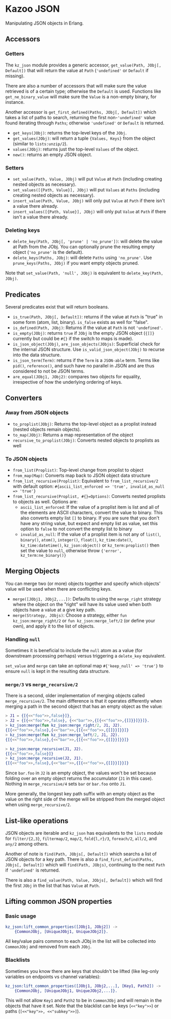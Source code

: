 # Kazoo JSON

Manipulating JSON objects in Erlang.


## Accessors


### Getters

The `kz_json` module provides a generic accessor, `get_value(Path, JObj[, Default])` that will return the value at `Path` (`'undefined'` or `Default` if missing).

There are also a number of accessors that will make sure the value retrieved is of a certain type; otherwise the `Default` is used. Functions like `get_ne_binary_value` will make sure the `Value` is a non-empty binary, for instance.

Another accessor is `get_first_defined(Paths, JObj[, Default])` which takes a list of paths to search, returning the first non-`'undefined'` value found iterating through `Paths`; otherwise `'undefined'` or `Default` is returned.

-   `get_keys(JObj)`: returns the top-level keys of the `JObj`.
-   `get_values(JObj)`: will return a tuple `{Values, Keys}` from the object (similar to `lists:unzip/2`).
-   `values(JObj)`: returns just the top-level `Values` of the object.
-   `new()`: returns an empty JSON object.


### Setters

-   `set_value(Path, Value, JObj)` will put `Value` at `Path` (including creating nested objects as necessary).
-   `set_values([{Path, Value}], JObj)` will put `Values` at `Paths` (including creating nested objects as necessary).
-   `insert_value(Path, Value, JObj)` will only put `Value` at `Path` if there isn't a value there already.
-   `insert_values([{Path, Value}], JObj)` will only put `Value` at `Path` if there isn't a value there already.


### Deleting keys

-   `delete_key(Path, JObj[, 'prune' | 'no_prune'])`: will delete the value at Path from the JObj. You can optionally prune the resulting empty object (`'no_prune'` is the default).
-   `delete_keys(Paths, JObj)`: will delete `Paths` using `'no_prune'`. Use `prune_keys(Paths, JObj)` if you want empty objects pruned.

Note that `set_value(Path, 'null', JObj)` is equivalent to `delete_key(Path, JObj)`.


## Predicates

Several predicates exist that will return booleans.

-   `is_true(Path, JObj[, Default])`: returns if the value at `Path` is "true" in some form (atom, list, binary). `is_false` exists as well for "false".
-   `is_defined(Path, JObj)`: Returns if the value at `Path` is not `'undefined'`.
-   `is_empty(JObj)`: returns `true` if `JObj` is the empty JSON object (`{[]}` currently but could be `#{}` if the switch to maps is made).
-   `is_json_object(JObj)`, `are_json_objects(JObjs)`: Superficial check for the internal JSON structure. Use `is_valid_json_object(JObj)` to recurse into the data structure.
-   `is_json_term(Term)`: returns if the `Term` is a `JSON-able` term. Terms like `pid()`, `reference()`, and such have no parallel in JSON and are thus considered to not be JSON terms.
-   `are_equal(JObj1, JObj2)`: compares two objects for equality, irrespective of how the underlying ordering of keys.


## Converters


### Away from JSON objects

-   `to_proplist(JObj)`: Returns the top-level object as a proplist instead (nested objects remain objects).
-   `to_map(JObj)`: Returns a map representation of the object
-   `recursive_to_proplist(JObj)`: Converts nested objects to proplists as well


### To JSON objects

-   `from_list(Proplist)`: Top-level change from proplist to object
-   `from_map(Map)`: Converts map back to JSON object data structure
-   `from_list_recursive(Proplist)`: Equivalent to `from_list_recursive/2` with default option: `#{ascii_list_enforced => 'true', invalid_as_null => 'true'}`
-   `from_list_recursive(Proplist, #{}=Options)`: Converts nested proplists to objects as well. Options are:
    -   `ascii_list_enforced`: If the value of a proplist item is list and all of the elements are ASCII characters, convert the value to binary. This also converts empty list `[]` to binary. If you are sure that you don't have any string value, but expect and empty list as value, set this option to `false` to not convert the empty list to binary
    -   `invalid_as_null`: If the value of a proplist item is not any of `list()`, `binary()`, `atom()`, `integer()`, `float()`, `kz_time:date()`, `kz_time:datetime()`, `kz_json:object()` or `kz_term:proplist()` then set the value to `null`, otherwise throw `{'error', kz_term:ne_binary()}`

## Merging Objects

You can merge two (or more) objects together and specify which objects' value will be used when there are conflicting keys.

-   `merge([JObj1, JObj2,...])`: Defaults to using the `merge_right` strategy where the object on the "right" will have its value used when both objects have a value at a give key path.
-   `merge(Strategy, JObjs)`: Choose a strategy, either `fun kz_json:merge_right/2` or `fun kz_json:merge_left/2` (or define your own), and apply it to the list of objects.

### Handling `null`

Sometimes it is beneficial to include the `null` atom as a value (for downstream processing perhaps) versus triggering a `delete_key` equivalent.

`set_value` and `merge` can take an optional map `#{'keep_null' => 'true'}` to ensure `null` is kept in the resulting data structure.

### `merge/3` vs `merge_recursive/2`

There is a second, older implementation of merging objects called `merge_recursive/2`. The main difference is that it operates differently when merging a path in the second object that has an empty object as the value:

```erlang
> J1 = {[{<<"foo">>,false}]},
> J2 = {[{<<"foo">>,false}, {<<"bar">>,{[{<<"foo">>,{[]}}]}}]}.
> kz_json:merge(fun kz_json:merge_right/2, J1, J2).
{[{<<"foo">>,false},{<<"bar">>,{[{<<"foo">>,{[]}}]}}]}
> kz_json:merge(fun kz_json:merge_left/2, J1, J2).
{[{<<"foo">>,false},{<<"bar">>,{[{<<"foo">>,{[]}}]}}]}

> kz_json:merge_recursive(J1, J2).
{[{<<"foo">>,false}]}
> kz_json:merge_recursive(J2, J1).
{[{<<"foo">>,false},{<<"bar">>,{[{<<"foo">>,{[]}}]}}]}
```

Since `bar.foo` in `J2` is an empty object, the values won't be set because folding over an empty object returns the accumulator (`J1` in this case). Nothing in `merge_recursive/4` sets `bar` or `bar.foo` onto `J1`.

More generally, the longest key path suffix with an empty object as the value on the right side of the merge will be stripped from the merged object when using `merge_recursive/2`.

## List-like operations

JSON objects are iterable and `kz_json` has equivalents to the `lists` module for `filter/{2,3}`, `filtermap/2`, `map/2`, `fold{l,r}/3`, `foreach/2`, `all/2`, and `any/2` among others.

Another of note is `find(Path, JObjs[, Default])` which searchs a list of JSON objects for a key path. There is also a `find_first_defind(Paths, JObjs[, Default])` which will `find(Path, JObjs)`, continuing to the next `Path` if `'undefined'` is returned.

There is also a `find_value(Path, Value, JObjs[, Default])` which will find the first `JObj` in the list that has `Value` at `Path`.


## Lifting common JSON properties


### Basic usage

```erlang
kz_json:lift_common_properties([JObj1, JObj2]) ->
    {CommonJObj, [UniqueJObj1, UniqueJObj2]}.
```

All key/value pairs common to each JObj in the list will be collected into `CommonJObj` and removed from each `JObj`.


### Blacklists

Sometimes you know there are keys that shouldn't be lifted (like leg-only variables on endpoints vs channel variables):

```erlang
kz_json:lift_common_properties([JObj1, JObj2,...], [Key1, Path2]) ->
    {CommonJObj, [UniqueJObj1, UniqueJObj2,...]}.
```

This will not allow `Key1` and `Path2` to be in `CommonJObj` and will remain in the objects that have it set. Note that the blacklist can be keys (`<<"key">>`) or paths (`[<<"key">>, <<"subkey">>]`).
